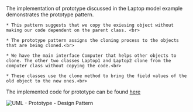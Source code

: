 The implementation of prototype discussed in the Laptop model example demonstrates the prototype pattern.<br>

    * This pattern suggests that we copy the exiesing object without making our code dependent on the parent class. <br>

    * The prototype pattern assigns the cloning process to the objects that are being cloned.<br>

    * We have the main interface Computer that helps other objects to clone. The other two classes Laptop1 and Laptop2 clone from the computer class without copying the code.<br>

    * These classes use the clone method to bring the field values of the old object to the new ones.<br>

The implemented code for prototype can be found [here](prototype.rb)

![UML - Prototype - Design Pattern](prototype.jpg)